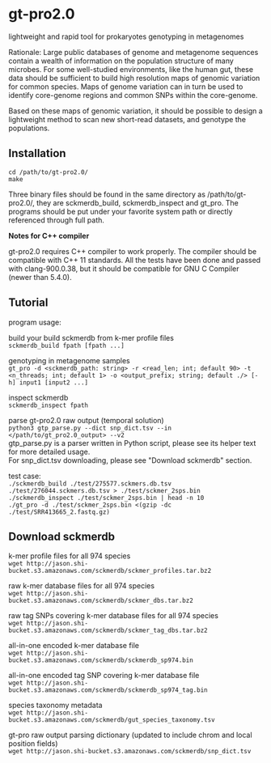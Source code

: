 # gt-pro2.0 

lightweight and rapid tool for prokaryotes genotyping in metagenomes

Rationale:
Large public databases of genome and metagenome sequences contain a wealth of information on the population structure of many microbes. For some well-studied environments, like the human gut, these data should be sufficient to build high resolution maps of genomic variation for common species. Maps of genome variation can in turn be used to identify core-genome regions and common SNPs within the core-genome.

Based on these maps of genomic variation, it should be possible to design a lightweight method to scan new short-read datasets, and genotype the populations.   

## Installation

`cd /path/to/gt-pro2.0/`  
`make`  

Three binary files should be found in the same directory as /path/to/gt-pro2.0/, they are sckmerdb_build, sckmerdb_inspect and gt_pro. The programs should be put under your favorite system path or directly referenced through full path.  

<b>Notes for C++ compiler</b>

gt-pro2.0 requires C++ compiler to work properly. The compiler should be compatible with C++ 11 standards. All the tests have been done and passed with clang-900.0.38, but it should be compatible for GNU C Compiler (newer than 5.4.0).

## Tutorial

program usage:  

build your build sckmerdb from k-mer profile files  
`sckmerdb_build fpath [fpath ...]`  

genotyping in metagenome samples  
`gt_pro -d <sckmerdb_path: string> -r <read_len; int; default 90> -t <n_threads; int; default 1> -o <output_prefix; string; default ./> [-h] input1 [input2 ...]`  

inspect sckmerdb  
`sckmerdb_inspect fpath`  

parse gt-pro2.0 raw output (temporal solution)  
`python3 gtp_parse.py --dict snp_dict.tsv --in </path/to/gt_pro2.0_output> --v2`  
gtp_parse.py is a parser written in Python script, please see its helper text for more detailed usage.  
For snp_dict.tsv downloading, please see "Download sckmerdb" section.  

test case:  
`./sckmerdb_build ./test/275577.sckmers.db.tsv ./test/276044.sckmers.db.tsv > ./test/sckmer_2sps.bin`  
`./sckmerdb_inspect ./test/sckmer_2sps.bin | head -n 10`  
`./gt_pro -d ./test/sckmer_2sps.bin <(gzip -dc ./test/SRR413665_2.fastq.gz)`  

## Download sckmerdb

k-mer profile files for all 974 species  
`wget http://jason.shi-bucket.s3.amazonaws.com/sckmerdb/sckmer_profiles.tar.bz2`  

raw k-mer database files for all 974 species  
`wget http://jason.shi-bucket.s3.amazonaws.com/sckmerdb/sckmer_dbs.tar.bz2`

raw tag SNPs covering k-mer database files for all 974 species  
`wget http://jason.shi-bucket.s3.amazonaws.com/sckmerdb/sckmer_tag_dbs.tar.bz2`

all-in-one encoded k-mer database file  
`wget http://jason.shi-bucket.s3.amazonaws.com/sckmerdb/sckmerdb_sp974.bin`

all-in-one encoded tag SNP covering k-mer database file  
`wget http://jason.shi-bucket.s3.amazonaws.com/sckmerdb/sckmerdb_sp974_tag.bin`

species taxonomy metadata  
`wget http://jason.shi-bucket.s3.amazonaws.com/sckmerdb/gut_species_taxonomy.tsv`  

gt-pro raw output parsing dictionary (updated to include chrom and local position fields)  
`wget http://jason.shi-bucket.s3.amazonaws.com/sckmerdb/snp_dict.tsv`
